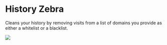 # History Zebra

Cleans your history by removing visits from a list of domains you provide as either a whitelist or a blacklist.

![](https://img.shields.io/amo/d/history-zebra.svg?style=plastic)
